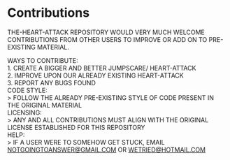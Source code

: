 # Contributions 

THE-HEART-ATTACK REPOSITORY WOULD VERY MUCH WELCOME CONTRIBUTIONS FROM OTHER USERS TO IMPROVE OR ADD ON TO PRE-EXISTING MATERIAL. 

WAYS TO CONTRIBUTE:  
	1. CREATE A BIGGER AND BETTER JUMPSCARE/ HEART-ATTACK  
	2. IMPROVE UPON OUR ALREADY EXISTING HEART-ATTACK    
	3. REPORT ANY BUGS FOUND     
CODE STYLE:  
	> FOLLOW THE ALREADY PRE-EXISTING STYLE OF CODE PRESENT IN THE ORIGINAL MATERIAL     
LICENSING:  
	> ANY AND ALL CONTRIBUTIONS MUST ALIGN WITH THE ORIGINAL LICENSE ESTABLISHED FOR THIS REPOSITORY    
HELP:  
	> IF A USER WERE TO SOMEHOW GET STUCK, EMAIL NOTGOINGTOANSWER@GMAIL.COM OR WETRIED@HOTMAIL.COM  

